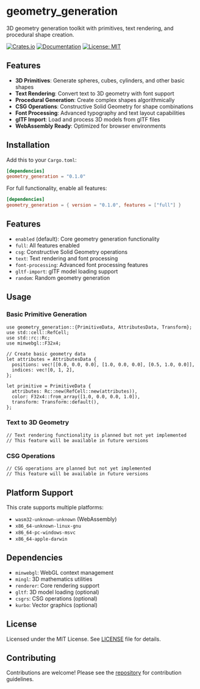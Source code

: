 # geometry_generation

3D geometry generation toolkit with primitives, text rendering, and procedural shape creation.

[![Crates.io](https://img.shields.io/crates/v/geometry_generation.svg)](https://crates.io/crates/geometry_generation)
[![Documentation](https://docs.rs/geometry_generation/badge.svg)](https://docs.rs/geometry_generation)
[![License: MIT](https://img.shields.io/badge/License-MIT-yellow.svg)](https://opensource.org/licenses/MIT)

## Features

- **3D Primitives**: Generate spheres, cubes, cylinders, and other basic shapes
- **Text Rendering**: Convert text to 3D geometry with font support
- **Procedural Generation**: Create complex shapes algorithmically
- **CSG Operations**: Constructive Solid Geometry for shape combinations
- **Font Processing**: Advanced typography and text layout capabilities
- **glTF Import**: Load and process 3D models from glTF files
- **WebAssembly Ready**: Optimized for browser environments

## Installation

Add this to your `Cargo.toml`:

```toml
[dependencies]
geometry_generation = "0.1.0"
```

For full functionality, enable all features:

```toml
[dependencies]
geometry_generation = { version = "0.1.0", features = ["full"] }
```

## Features

- `enabled` (default): Core geometry generation functionality
- `full`: All features enabled
- `csg`: Constructive Solid Geometry operations
- `text`: Text rendering and font processing
- `font-processing`: Advanced font processing features
- `gltf-import`: glTF model loading support
- `random`: Random geometry generation

## Usage

### Basic Primitive Generation

```rust,no_run
use geometry_generation::{PrimitiveData, AttributesData, Transform};
use std::cell::RefCell;
use std::rc::Rc;
use minwebgl::F32x4;

// Create basic geometry data
let attributes = AttributesData {
  positions: vec![[0.0, 0.0, 0.0], [1.0, 0.0, 0.0], [0.5, 1.0, 0.0]],
  indices: vec![0, 1, 2],
};

let primitive = PrimitiveData {
  attributes: Rc::new(RefCell::new(attributes)),
  color: F32x4::from_array([1.0, 0.0, 0.0, 1.0]),
  transform: Transform::default(),
};
```

### Text to 3D Geometry

```rust,no_test
// Text rendering functionality is planned but not yet implemented
// This feature will be available in future versions
```

### CSG Operations

```rust,no_test
// CSG operations are planned but not yet implemented
// This feature will be available in future versions
```

## Platform Support

This crate supports multiple platforms:

- `wasm32-unknown-unknown` (WebAssembly)
- `x86_64-unknown-linux-gnu`
- `x86_64-pc-windows-msvc`
- `x86_64-apple-darwin`

## Dependencies

- `minwebgl`: WebGL context management
- `mingl`: 3D mathematics utilities
- `renderer`: Core rendering support
- `gltf`: 3D model loading (optional)
- `csgrs`: CSG operations (optional)
- `kurbo`: Vector graphics (optional)

## License

Licensed under the MIT License. See [LICENSE](license) file for details.

## Contributing

Contributions are welcome! Please see the [repository](https://github.com/Wandalen/cgtools) for contribution guidelines.
